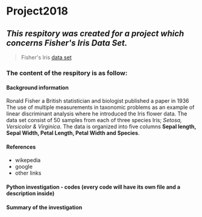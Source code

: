 # Project2018 

## *This respitory was created for a project which concerns Fisher's Iris Data Set.*
> Fisher's Iris [data set](https://en.wikipedia.org/wiki/Iris_flower_data_set)
### The content of the respitory is as follow: 
#### Background information 

Ronald Fisher a British statistician and biologist published a paper in 1936 The use of multiple measurements in taxonomic problems as an example of linear discriminant analysis where he introduced the Iris flower data. The data set consist of 50 samples from each of three species Iris; *Setosa, Versicolor & Virginica*. The data is organized into five columns **Sepal length, Sepal Width, Petal Length, Petal Width and Species**.  

#### References 
- wikepedia
- google
- other links
#### Python investigation - codes (every code will have its own file and a description inside)
#### Summary of the investigation 
